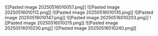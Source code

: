 ![[Pasted image 20250516010057.png]]
![[Pasted image 20250516010112.png]]
![[Pasted image 20250516010135.png]]
![[Pasted image 20250516010147.png]]
![[Pasted image 20250516010203.png]]
![[Pasted image 20250516010215.png]]
![[Pasted image 20250516010230.png]]
![[Pasted image 20250516010240.png]]
